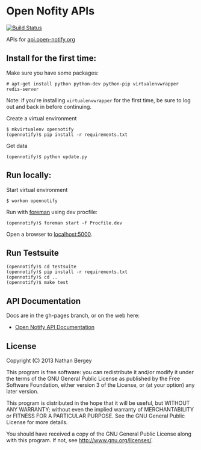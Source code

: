 # Open Nofity APIs

[![Build Status](https://travis-ci.org/open-notify/Open-Notify-API.png)](https://travis-ci.org/open-notify/Open-Notify-API)

APIs for [api.open-notify.org](http://api.open-notify.org)


## Install for the first time:

Make sure you have some packages:

    # apt-get install python python-dev python-pip virtualenvwrapper redis-server

Note: if you're installing `virtualenvwrapper` for the first time, be sure to log out and back in before continuing.

Create a virtual environment

    $ mkvirtualenv opennotify
    (opennotify)$ pip install -r requirements.txt

Get data

    (opennotify)$ python update.py


## Run locally:

Start virtual environment

    $ workon opennotify

Run with [foreman](https://github.com/ddollar/foreman) using dev procfile:

    (opennotify)$ foreman start -f Procfile.dev

Open a browser to [localhost:5000](http://localhost:5000).


## Run Testsuite

    (opennotify)$ cd testsuite
    (opennotify)$ pip install -r requirements.txt
    (opennotify)$ cd ..
    (opennotify)$ make test


## API Documentation

Docs are in the gh-pages branch, or on the web here:

 - [Open Notify API Documentation](http://open-notify.org/Open-Notify-API/)


## License

Copyright (C) 2013 Nathan Bergey

This program is free software: you can redistribute it and/or modify
it under the terms of the GNU General Public License as published by
the Free Software Foundation, either version 3 of the License, or
(at your option) any later version.

This program is distributed in the hope that it will be useful,
but WITHOUT ANY WARRANTY; without even the implied warranty of
MERCHANTABILITY or FITNESS FOR A PARTICULAR PURPOSE.  See the
GNU General Public License for more details.

You should have received a copy of the GNU General Public License
along with this program.  If not, see <http://www.gnu.org/licenses/>.
